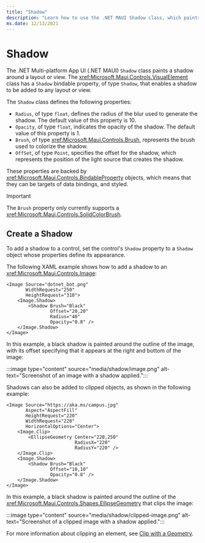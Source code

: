 ```yaml
---
title: "Shadow"
description: "Learn how to use the .NET MAUI Shadow class, which paints a shadow around a control."
ms.date: 12/13/2021
---
```


# Shadow

The .NET Multi-platform App UI (.NET MAUI) `Shadow` class paints a shadow around a layout or view. The <xref:Microsoft.Maui.Controls.VisualElement> class has a `Shadow` bindable property, of type `Shadow`, that enables a shadow to be added to any layout or view.

The `Shadow` class defines the following properties:

- `Radius`, of type `float`, defines the radius of the blur used to generate the shadow. The default value of this property is 10.
- `Opacity`, of type `float`, indicates the opacity of the shadow. The default value of this property is 1.
- `Brush`, of type <xref:Microsoft.Maui.Controls.Brush>, represents the brush used to colorize the shadow.
- `OffSet`, of type `Point`, specifies the offset for the shadow, which represents the position of the light source that creates the shadow.

These properties are backed by <xref:Microsoft.Maui.Controls.BindableProperty> objects, which means that they can be targets of data bindings, and styled.

> [!IMPORTANT]
> The `Brush` property only currently supports a <xref:Microsoft.Maui.Controls.SolidColorBrush>.

## Create a Shadow

To add a shadow to a control, set the control's `Shadow` property to a `Shadow` object whose properties define its appearance.

The following XAML example shows how to add a shadow to an <xref:Microsoft.Maui.Controls.Image>:

```xaml
<Image Source="dotnet_bot.png"
       WidthRequest="250"
       HeightRequest="310">
    <Image.Shadow>
        <Shadow Brush="Black"
                Offset="20,20"
                Radius="40"
                Opacity="0.8" />
    </Image.Shadow>
</Image>
```

In this example, a black shadow is painted around the outline of the image, with its offset specifying that it appears at the right and bottom of the image:

:::image type="content" source="media/shadow/image.png" alt-text="Screenshot of an image with a shadow applied.":::

Shadows can also be added to clipped objects, as shown in the following example:

```xaml
<Image Source="https://aka.ms/campus.jpg"
       Aspect="AspectFill"
       HeightRequest="220"
       WidthRequest="220"
       HorizontalOptions="Center">
    <Image.Clip>
        <EllipseGeometry Center="220,250"
                         RadiusX="220"
                         RadiusY="220" />
    </Image.Clip>
    <Image.Shadow>
        <Shadow Brush="Black"
                Offset="10,10"
                Opacity="0.8" />
    </Image.Shadow>
</Image>
```

In this example, a black shadow is painted around the outline of the <xref:Microsoft.Maui.Controls.Shapes.EllipseGeometry> that clips the image:

:::image type="content" source="media/shadow/clipped-image.png" alt-text="Screenshot of a clipped image with a shadow applied.":::

For more information about clipping an element, see [Clip with a Geometry](~/user-interface/controls/shapes/geometries.md#clip-with-a-geometry).

<!-- Todo: Only currently supported on Android

## Create a Shadow gradient

The color of a shadow is defined using a <xref:Microsoft.Maui.Controls.Brush>. Therefore, gradient shadows can also be added to controls:

```xaml
<RoundRectangle HeightRequest="200"
                WidthRequest="300"
                CornerRadius="40"
                Stroke="#C49B33"
                StrokeThickness="10"
                Fill="#2B0B98">
    <RoundRectangle.Shadow>
        <Shadow Radius="60"
                Offset="40,40"
                Opacity="0.75">
            <Shadow.Brush>
                <LinearGradientBrush EndPoint="0,1">
                    <GradientStop Color="Gray"
                                  Offset="0.1" />
                    <GradientStop Color="Black"
                                  Offset="1.0" />
                </LinearGradientBrush>
            </Shadow.Brush>
        </Shadow>
    </RoundRectangle.Shadow>
</RoundRectangle>
```

In this example, a linear gradient shadow is added to the round rectangle, with the gradient interpolating vertically from gray to black:

:::image type="content" source="media/shadow/roundrectangle.png" alt-text="Screenshot of a round rectangle with a shadow applied.":::

For more information about brushes, see [Brushes](). -->

